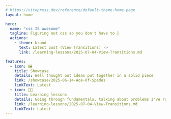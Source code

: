 ```yaml
---
# https://vitepress.dev/reference/default-theme-home-page
layout: home

hero:
  name: "css IS awesome"
  tagline: Figuring out css so you don't have to 🧠
  actions:
    - theme: brand
      text: Latest post (View Transitions) ->
      link: /learning-lessons/2025-07-04-View-Transitions.md

features:
  - icon: 🖼️
    title: Showcase
    details: Well thought out ideas put together in a solid piece
    link: /showcase/2025-06-14-Ace-Of-Spades
    linkText: Latest
  - icon: 🧑‍🏫
    title: Learning lessons
    details: Going through fundamentals, talking about problems I've run across
    link: /learning-lessons/2025-07-04-View-Transitions.md
    linkText: Latest
---
```

